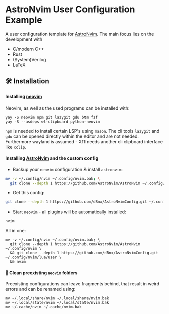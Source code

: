 # AstroNvim User Configuration Example

A user configuration template for [AstroNvim](https://github.com/AstroNvim/AstroNvim). The main focus lies on the development with
- C/modern C++
- Rust
- (System)Verilog
- LaTeX


## 🛠️ Installation

#### Installing [neovim](https://neovim.io)

Neovim, as well as the used programs can be installed with:
```shell
yay -S neovim npm git lazygit gdu btm fzf
yay -S --asdeps wl-clipboard python-neovim
```
`npm` is needed to install certain LSP's using `mason`. The cli tools `lazygit` and `gdu` can be opened
directly within the editor and are not needed. Furthermore wayland is assumed - X11 needs another cli
clipboard interface like `xclip`.


#### Installing [AstroNvim](https://github.com/AstroNvim/AstroNvim) and the custom config

- Backup your `neovim` configuration & install `astronvim`:

```sh
mv -v ~/.config/nvim ~/.config/nvim.bak; \
  git clone --depth 1 https://github.com/AstroNvim/AstroNvim ~/.config/nvim
```

- Get this config:

```sh
git clone --depth 1 https://github.com/dBnx/AstroNvimConfig.git ~/.config/nvim/lua/user
```

- Start `neovim` - all plugins will be automatically installed:

```sh
nvim
```


All in one:
```shell
mv -v ~/.config/nvim ~/.config/nvim.bak; \
  git clone --depth 1 https://github.com/AstroNvim/AstroNvim ~/.config/nvim \
  && git clone --depth 1 https://github.com/dBnx/AstroNvimConfig.git ~/.config/nvim/lua/user \
  && nvim
```

#### 🧹 Clean preexisting `neovim` folders

Preexisting configurations can leave fragments behind, that result in weird errors and can be 
renamed using:
```shell
mv ~/.local/share/nvim ~/.local/share/nvim.bak
mv ~/.local/state/nvim ~/.local/state/nvim.bak
mv ~/.cache/nvim ~/.cache/nvim.bak
```

